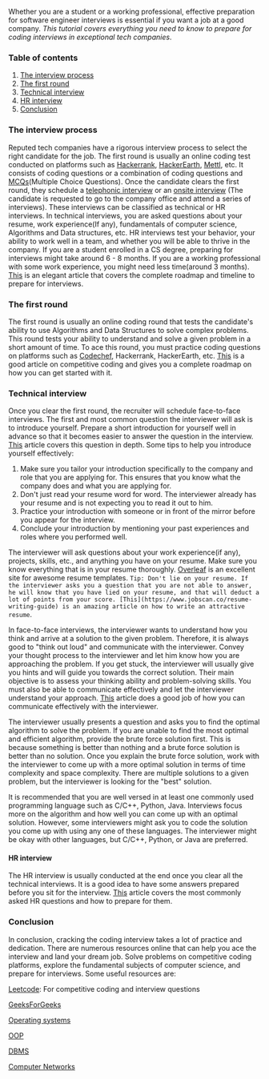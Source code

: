 
Whether you are a student or a working professional, effective preparation for software engineer interviews is essential if you want a job at a good company. *This tutorial covers everything you need to know to prepare for coding interviews in exceptional tech companies*.

### Table of contents

1.  [The interview process](#the-interview-process)
2.  [The first round](#the-first-round)
3.  [Technical interview](#technical-interview)
4.  [HR interview](#hr-interview)
5.  [Conclusion](#conclusion)

### The interview process
Reputed tech companies have a rigorous interview process to select the right candidate for the job. The first round is usually an online coding test conducted on platforms such as [Hackerrank](https://www.hackerrank.com/), [HackerEarth](https://www.hackerearth.com/), [Mettl](https://mettl.com/), etc. It consists of coding questions or a combination of coding questions and [MCQs](https://www.indiabix.com/online-test/aptitude-test/)(Multiple Choice Questions). Once the candidate clears the first round, they schedule a [telephonic interview](https://www.monsterindia.com/career-advice/phone-interview-tips-10-keys-to-succeed-in-a-telephonic-interview-6485.html) or an [onsite interview](https://www.algrim.co/302-onsite-interview) (The candidate is requested to go to the company office and attend a series of interviews). These interviews can be classified as technical or HR interviews. In technical interviews, you are asked questions about your resume, work experience(If any), fundamentals of computer science, Algorithms and Data structures, etc. HR interviews test your behavior, your ability to work well in a team, and whether you will be able to thrive in the company. If you are a student enrolled in a CS degree, preparing for interviews might take around 6 - 8 months. If you are a working professional with some work experience, you might need less time(around 3 months). [This](https://medium.com/@aalekh.xams/sde-coding-interview-preparation-roadmap-6-8-months-4c07deed899f) is an elegant article that covers the complete roadmap and timeline to prepare for interviews. 
 
### The first round
The first round is usually an online coding round that tests the candidate's ability to use Algorithms and Data Structures to solve complex problems. This round tests your ability to understand and solve a given problem in a short amount of time. To ace this round, you must practice coding questions on platforms such as [Codechef](https://www.codechef.com/), Hackerrank, HackerEarth, etc. [This](https://www.section.io/engineering-education/how-to-start-competitive-programming/) is a good article on competitive coding and gives you a complete roadmap on how you can get started with it.

### Technical interview
Once you clear the first round, the recruiter will schedule face-to-face interviews. The first and most common question the interviewer will ask is to introduce yourself. Prepare a short introduction for yourself well in advance so that it becomes easier to answer the question in the interview. [This](https://www.themuse.com/advice/tell-me-about-yourself-interview-question-answer-examples) article covers this question in depth. Some tips to help you introduce yourself effectively:

1. Make sure you tailor your introduction specifically to the company and role that you are applying for. This ensures that you know what the company does and what you are applying for.
2. Don't just read your resume word for word. The interviewer already has your resume and is not expecting you to read it out to him.
3. Practice your introduction with someone or in front of the mirror before you appear for the interview. 
4. Conclude your introduction by mentioning your past experiences and roles where you performed well. 

The interviewer will ask questions about your work experience(if any), projects, skills, etc., and anything you have on your resume. Make sure you know everything that is in your resume thoroughly. [Overleaf](https://www.overleaf.com/) is an excellent site for awesome resume templates. `Tip: Don't lie on your resume. If the interviewer asks you a question that you are not able to answer, he will know that you have lied on your resume, and that will deduct a lot of points from your score. [This](https://www.jobscan.co/resume-writing-guide) is an amazing article on how to write an attractive resume`.  

In face-to-face interviews, the interviewer wants to understand how you think and arrive at a solution to the given problem. Therefore, it is always good to "think out loud" and communicate with the interviewer. Convey your thought process to the interviewer and let him know how you are approaching the problem. If you get stuck, the interviewer will usually give you hints and will guide you towards the correct solution. Their main objective is to assess your thinking ability and problem-solving skills. You must also be able to communicate effectively and let the interviewer understand your approach. [This](https://www.best-job-interview.com/tips-for-job-interviews.html) article does a good job of how you can communicate effectively with the interviewer.

The interviewer usually presents a question and asks you to find the optimal algorithm to solve the problem. If you are unable to find the most optimal and efficient algorithm, provide the brute force solution first. This is because something is better than nothing and a brute force solution is better than no solution. Once you explain the brute force solution, work with the interviewer to come up with a more optimal solution in terms of time complexity and space complexity. There are multiple solutions to a given problem, but the interviewer is looking for the "best" solution.

It is recommended that you are well versed in at least one commonly used programming language such as C/C++, Python, Java. Interviews focus more on the algorithm and how well you can come up with an optimal solution. However, some interviewers might ask you to code the solution you come up with using any one of these languages. The interviewer might be okay with other languages, but C/C++, Python, or Java are preferred.
 
#### HR interview
The HR interview is usually conducted at the end once you clear all the technical interviews. It is a good idea to have some answers prepared before you sit for the interview. [This](https://www.myamcat.com/blog/10-most-common-hr-interview-questions-with-answers-for-freshers/) article covers the most commonly asked HR questions and how to prepare for them.

### Conclusion
In conclusion, cracking the coding interview takes a lot of practice and dedication. There are numerous resources online that can help you ace the interview and land your dream job. Solve problems on competitive coding platforms, explore the fundamental subjects of computer science, and prepare for interviews. Some useful resources are:

[Leetcode](https://leetcode.com/): For competitive coding and interview questions

[GeeksForGeeks](https://www.geeksforgeeks.org/)

[Operating systems](https://placement.freshersworld.com/os-interview-questions/33121830)

[OOP](https://www.geeksforgeeks.org/commonly-asked-oop-interview-questions/)

[DBMS](https://www.softwaretestinghelp.com/top-dbms-interview-questions/)

[Computer Networks](https://www.geeksforgeeks.org/commonly-asked-computer-networks-interview-questions-set-1/)
